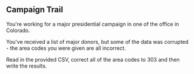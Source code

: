 ## Campaign Trail

You're working for a major presidential campaign in one of the office in Colorado.

You've received a list of major donors, but some of the data was corrupted - the area
codes you were given are all incorrect.

Read in the provided CSV, correct all of the area codes to 303 and then write the results.
